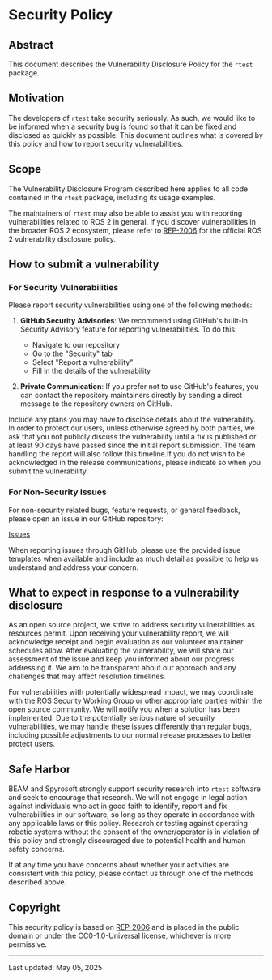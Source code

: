 # Security Policy

## Abstract

This document describes the Vulnerability Disclosure Policy for the `rtest` package.

## Motivation

The developers of `rtest` take security seriously. As such, we would like to be informed when a security bug is found so that it can be fixed and disclosed as quickly as possible.
This document outlines what is covered by this policy and how to report security vulnerabilities.

## Scope

The Vulnerability Disclosure Program described here applies to all code contained in the `rtest` package, including its usage examples.

The maintainers of `rtest` may also be able to assist you with reporting vulnerabilities related to ROS 2 in general. If you discover vulnerabilities in the broader ROS 2 ecosystem, please refer to [REP-2006](https://www.ros.org/reps/rep-2006.html) for the official ROS 2 vulnerability disclosure policy.

## How to submit a vulnerability

### For Security Vulnerabilities

Please report security vulnerabilities using one of the following methods:

1. **GitHub Security Advisories**: We recommend using GitHub's built-in Security Advisory feature for reporting vulnerabilities. To do this:
   - Navigate to our repository
   - Go to the "Security" tab
   - Select "Report a vulnerability"
   - Fill in the details of the vulnerability

2. **Private Communication**: If you prefer not to use GitHub's features, you can contact the repository maintainers directly by sending a direct message to the repository owners on GitHub.

Include any plans you may have to disclose details about the vulnerability. In order to protect our users, unless otherwise agreed by both parties, we ask that you not publicly discuss the vulnerability until a fix is published or at least 90 days have passed since the initial report submission. The team handling the report will also follow this timeline.If you do not wish to be acknowledged in the release communications, please indicate so when you submit the vulnerability.

### For Non-Security Issues

For non-security related bugs, feature requests, or general feedback, please open an issue in our GitHub repository:

[Issues](https://github.com/Beam-and-Spyrosoft/rtest/issues)

When reporting issues through GitHub, please use the provided issue templates when available and include as much detail as possible to help us understand and address your concern.

## What to expect in response to a vulnerability disclosure

As an open source project, we strive to address security vulnerabilities as resources permit. Upon receiving your vulnerability report, we will acknowledge receipt and begin evaluation as our volunteer maintainer schedules allow.
After evaluating the vulnerability, we will share our assessment of the issue and keep you informed about our progress addressing it. We aim to be transparent about our approach and any challenges that may affect resolution timelines.

For vulnerabilities with potentially widespread impact, we may coordinate with the ROS Security Working Group or other appropriate parties within the open source community.
We will notify you when a solution has been implemented. Due to the potentially serious nature of security vulnerabilities, we may handle these issues differently than regular bugs, including possible adjustments to our normal release processes to better protect users.

## Safe Harbor

BEAM and Spyrosoft strongly support security research into `rtest` software and seek to encourage that research. We will not engage in legal action against individuals who act in good faith to identify, report and fix vulnerabilities in our software, so long as they operate in accordance with any applicable laws or this policy. Research or testing against operating robotic systems without the consent of the owner/operator is in violation of this policy and strongly discouraged due to potential health and human safety concerns.

If at any time you have concerns about whether your activities are consistent with this policy, please contact us through one of the methods described above.

## Copyright

This security policy is based on [REP-2006](https://www.ros.org/reps/rep-2006.html) and is placed in the public domain or under the CC0-1.0-Universal license, whichever is more permissive.

---

Last updated: May 05, 2025
